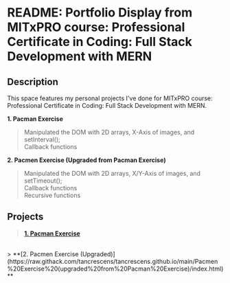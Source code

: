 # README: Portfolio Display from MITxPRO course: Professional Certificate in Coding: Full Stack Development with MERN

## Description
This space features my personal projects I've done for MITxPRO course: Professional Certificate in Coding: Full Stack Development with MERN.

**1. Pacman Exercise**
> Manipulated the DOM with 2D arrays, X-Axis of images, and setInterval(); <br>
> Callback functions

**2. Pacmen Exercise (Upgraded from Pacman Exercise)**
> Manipulated the DOM with 2D arrays, X/Y-Axis of images, and setTimeout(); <br>
> Callback functions <br>
> Recursive functions

## Projects
> **[1. Pacman Exercise](https://raw.githack.com/tancrescens/tancrescens.github.io/main/Pacman%20Exercise/index.html)**
<br>
> **[2. Pacmen Exercise (Upgraded)](https://raw.githack.com/tancrescens/tancrescens.github.io/main/Pacmen%20Exercise%20(upgraded%20from%20Pacman%20Exercise)/index.html)**
